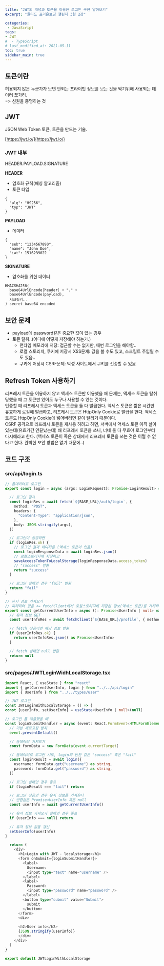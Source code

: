 ```yaml
---
title: "JWT의 개념과 토큰을 이용한 로그인 구현 알아보기"
excerpt: "원티드 프리온보딩 챌린지 3월 2강"

categories:
 - JavaScript
tags:
- JWT
#  - TypeScript
# last_modified_at: 2021-05-11
toc: true
sidebar_main: true
---
```




## 토큰이란
허용되지 않은 누군가가 보면 안되는 프라이빗 정보를 보는 것을 막기위해 사용되는 데이터 쪼가리.  
=> 신원을 증명하는 것

## JWT
JSON Web Token
토큰, 토큰을 만드는 기술.

[https://jwt.io/](https://jwt.io/)


### JWT 내부
HEADER.PAYLOAD.SIGNATURE


**HEADER**
- 암호화 규칙(해싱 알고리즘)
- 토큰 타입   
```
{
  "alg": "HS256",
  "typ": "JWT"
}
```

**PAYLOAD**
- 데이터  
```
{
  "sub": "1234567890",
  "name": "John Doe",
  "iat": 1516239022
}
```

**SIGNATURE**
- 암호화를 위한 데이터  
```
HMACSHA256(
  base64UrlEncode(header) + "." +
  base64UrlEncode(payload),
  시크릿키..
) secret base64 encoded
```

## 보안 문제
- payload에 password같은 중요한 값이 있는 경우
- 토큰 탈취..(어디에 어떻게 저장해야 하는가.)
	- 런타임 메모리에 저장: 접근할 수는 없지만, 매번 로그인을 해야함..
	- 로컬 스토리지, 쿠키에 저장시 XSS문제: 값을 볼 수도 있고, 스크립트 주입될 수도 있음..
	- 쿠키에 저장시 CSRF문제: 악성 사이트에서 쿠키를 전송할 수 있음

## Refresh Token 사용하기
리프레시 토큰을 이용하지 않고 액세스 토큰만 이용했을 때 문제는, 액세스 토큰을 탈취당했을 때 그 토큰만 있어도 누구나 사용할 수 있는 것이다.  
인증할 때 리프레시 토큰과 액세스 토큰을 둘 다 발급한다. 액세스 토큰은 짧은 시간만 유효하게 로컬에 발급하고, 리프레시 토큰은 HttpOnly Cookie로 발급을 한다. 액세스 토큰도 HttpOnly Cookie에 넣어버리면 같이 털리기 때문이다.  
CSRF 공격으로 리프레시 토큰을 재사용 하려고 하면, 서버에서 액세스 토큰 아직 살아 있는데(유효기간 안끝났는데) 왜 리프레시 토큰을 쓰니, 너네 둘 다 무효야 로그인부터 다시해라고 한다. (액세스 토큰이 죽은 상태에서 리프레시 토큰을 쓰는 것은 어쩔 수 없다고 한다. 완벽한 보안 방법은 없기 때문에..)


## 코드 구조
### src/api/login.ts
```typescript
// 폼데이터로 로그인
export const login = async (args: LoginRequest): Promise<LoginResult> => {

  // 로그인 결과
  const loginRes = await fetch(`${BASE_URL}/auth/login`, {
    method: "POST",
    headers: {
      "Content-Type": "application/json",
    },
    body: JSON.stringify(args),
  })

  // 로그인이 성공하면
  if (loginRes.ok) {
    // 로그인 결과 데이터를 (액세스 토큰이 있음)
    const loginResponseData = await loginRes.json()
    // 로컬스토리지에 저장하고
    saveAccessTokenToLocalStorage(loginResponseData.access_token)
    // "success" 반환
    return "success"
  }

  // 로그인 실패인 경우 "fail" 반환
  return "fail"
}

// 유저 정보 가져오기
// 파라미터 없음 <= fetchClient에서 로컬스토리지에 저장된 정보(액세스 토큰)를 가져와서 사용하기 때문에
export const getCurrentUserInfo = async (): Promise<UserInfo | null> => {
  // 유저 정보 GET
  const userInfoRes = await fetchClient(`${BASE_URL}/profile`, { method: "GET" })

  // fetch 성공이면 해당 정보 반환
  if (userInfoRes.ok) {
    return userInfoRes.json() as Promise<UserInfo>
  } 

  // fetch 실패면 null 반환
  return null
}
```

### src/pages/JWTLoginWidhLocalStorage.tsx
```typescript
import React, { useState } from "react"
import { getCurrentUserInfo, login } from "../../api/login"
import { UserInfo } from "../../types/user"

// JWT 로그인
const JWTLoginWithLocalStorage = () => {
const [userInfo, setUserInfo] = useState<UserInfo | null>(null)

// 로그인 폼 제출했을 때
const loginSubmitHandler = async (event: React.FormEvent<HTMLFormElement>) => {
  // 기본 새로고침 방지
  event.preventDefault()

  // 폼데이터 가져오기
  const formData = new FormData(event.currentTarget)

  // 폼데이터로 로그인 시도, login의 반환 값은 "success" 혹은 "fail"
  const loginResult = await login({
    username: formData.get("username") as string,
    password: formData.get("password") as string,
  })

  // 로그인 실패인 경우 종료
  if (loginResult === "fail") return

  // 로그인 성공인 경우 유저 정보를 가져온다
  // 반환값은 Promise<UserInfo 혹은 null
  const userInfo = await getCurrentUserInfo()

  // 유저 정보 가져오기 실패인 경우 종료
  if (userInfo === null) return

  // 유저 정보 값을 갱신
  setUserInfo(userInfo)
}

  return (
    <div>
      <h1>Login with JWT - localstorage</h1>
      <form onSubmit={loginSubmitHandler}>
        <label>
          Username:
          <input type="text" name="username" />
        </label>
        <label>
          Password:
          <input type="password" name="password" />
        </label>
        <button type="submit" value="Submit">
          submit
        </button>
      </form>
      <div>

      <h2>User info</h2>
      {JSON.stringify(userInfo)}
      </div>
    </div>
  )
}

export default JWTLoginWithLocalStorage
```